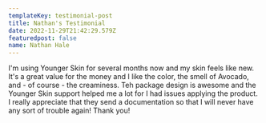 ```yaml
---
templateKey: testimonial-post
title: Nathan's Testimonial
date: 2022-11-29T21:42:29.579Z
featuredpost: false
name: Nathan Hale
---
```

I﻿'m using Younger Skin for several months now and my skin feels like new. It's a great value for the money and I like the color, the smell of Avocado, and - of course - the creaminess. Teh package design is awesome and the Younger Skin support helped me a lot for I had issues applying the product. I really appreciate that they send a documentation so that I will never have any sort of trouble again! Thank you!
